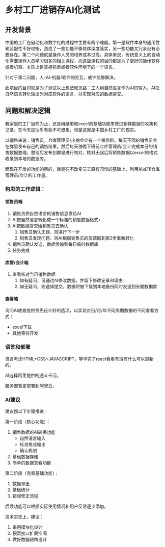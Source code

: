 # 乡村工厂进销存AI化测试

## 开发背景

中国的工厂在自动化和数字化的过程中主要有两个难题。第一是软件本身的通用性和适配性不好权衡，造成了一些功能不够具体深度落实，另一些功能又冗余没有必要存在。第二个问题就是操作人员的培养成本过高。具体来说，传统意义上的自动化需要操作人员学习很多的相关课程，而这些课程的目的都是为了更好的操作软件或者机器。本质上是掌握机器或者软件环境下的一个语言。

针对于第二问题，人-AI-机器/软件的交互，或许能够解决。

此项目的目的就是为了测试以上想法和思路：工人用自然语言作为AI的输入，AI把自然语言转化输出为对应软件的语言，以实现对应的数据提交。

## 问题和解决逻辑

我家里的工厂目前为止，还是用纸笔和excel的基础功能来做进销存数据的收集和记录。在今天这似乎有些不可想象，但是这就是中国乡村工厂的现实。

以销售来说：销售员，仓库管理员/出纳会计有一个微信群。每天不同的销售员会在群里发布自己的销售结果，然后每天傍晚下班前仓库管理员/会计完成本日的销售数据整理。整理后发布到群里进行核对，核对无误后将销售数据以excel的格式收录到本地的数据库。

而现在开发的功能的目的，就是在不改变员工原有习惯的基础上，利用AI减轻仓库管理员/会计的工作量。

### 构思的工作逻辑：

#### 销售员端

1. 销售员把自然语言的销售信息发给AI
2. AI把自然语言转化成一个标准的销售数据格式x
3. AI把数据提交给销售员去确认
   1. 销售员确认无误，则进行下一步
   2. 销售员发现问题，则AI根据销售员的反馈回到第2步重新转化
4. 销售员确认发送，数据传输到每日临时数据库
5. 任务完成

#### 库管/会计端

1. 查看核对当日销售数据
   1. 如有疑问，可通过AI修改数据，并留下修改记录和理由
   2. 如无疑问，则选择提交，数据将被下载到本地备份同时发送到长期数据库

#### 查看端

询问AI或者提供预先设计好的选项，以实现对日/月/年不同周期数据的不同查看方式：

- excel下载
- 其他等待开发



### 语言和部署

语言考虑HTML+CSS+JAVASCRIPT，等学完了react看看有没有什么可以更新的。

AI选择阿里提供的通义千问。

服务器暂定部署到阿里云。

### AI建议

建议按以下步骤推进：

第一阶段（核心功能）：

1. 销售数据的AI转换功能
   - 自然语言输入
   - 标准格式输出
   - 确认机制
2. 基础数据存储
3. 简单的数据查看功能

第二阶段（完善基础功能）：

1. 数据导出
2. 基础统计
3. 错误修正流程

后续功能可以根据实际使用情况和用户反馈逐步添加。

技术实现上，建议：

1. 采用模块化设计
2. 预留接口扩展空间
3. 做好数据结构设计